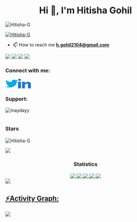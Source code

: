 <h1 align="center">Hi 👋, I'm Hitisha Gohil</h1>
<p align="left"> <img src="https://komarev.com/ghpvc/?username=Hitisha-G&label=Profile%20views&color=0e75b6&style=flat" alt="Hitisha-G" /> </p>

<p align="left"> <a href="https://github.com/ryo-ma/github-profile-trophy"><img src="https://github-profile-trophy.vercel.app/?username=Hitisha-G&theme=gruvbox" alt="Hitisha-G" /></a> </p>


- 📫 How to reach me **h.gohil2104@gmail.com**

<div> <a href="https://twitter.com/hitisha_gohil" target="_blank"><img src="https://img.shields.io/badge/Twitter-1DA1F2?style=for-the-badge&logo=twitter&logoColor=white" target="_blank"></a>
<a href="https://www.linkedin.com/in/Hitisha Gohil" target="_blank"><img src="https://img.shields.io/badge/LinkedIn-0077B5?style=for-the-badge&logo=linkedin&logoColor=white" target="_blank"></a>
<a href="https://github.com/Hitisha-G" target="_blank"><img src="https://img.shields.io/badge/GitHub-100000?style=for-the-badge&logo=github&logoColor=white" target="_blank"></a>
<a href = "mailto:h.gohil2104@gmail.com"><img src="https://img.shields.io/badge/-Gmail-%23333?style=for-the-badge&logo=gmail&logoColor=white" target="_blank"></a>
</div><h3 align="left">Connect with me:</h3>
<p align="left">
<a href="https://twitter.com/hitisha_gohil" target="blank"><img align="center" src="https://raw.githubusercontent.com/teamedwardforever/Readme-Generator/71f25dd8b98329b168142a6b782a107b75eab178/svg/Social/twitter.svg" alt="hitisha_gohil" height="30" width="40" /></a><a href="https://linkedin.com/in/Hitisha Gohil" target="blank"><img align="center" src="https://raw.githubusercontent.com/teamedwardforever/Readme-Generator/71f25dd8b98329b168142a6b782a107b75eab178/svg/Social/linked-in-alt.svg" alt="Hitisha Gohil" height="30" width="40" /></a></p>

<h3 align="left">Support:</h3>
<p><a href="https://www.buymeacoffee.com/maydayy"> <img align="left" src="https://cdn.buymeacoffee.com/buttons/v2/default-yellow.png" height="50" width="210" alt="maydayy" /></a></p><br><br>

<h3 align="left">Stars</h3>
<p><img align="center" height="180em" src="https://github-readme-streak-stats.herokuapp.com/?user=Hitisha-G&theme=gruvbox" alt="Hitisha-G" /></p>

<img src="https://user-images.githubusercontent.com/73097560/115834477-dbab4500-a447-11eb-908a-139a6edaec5c.gif"><h3 align="center">Statistics</h3>
<div align="center">
<a href="https://github.com/Hitisha-G">
<img align="center" src="http://github-profile-summary-cards.vercel.app/api/cards/stats?username=Hitisha-G&theme=gruvbox" height="180em" />
<img align="center" src="http://github-profile-summary-cards.vercel.app/api/cards/most-commit-language?username=Hitisha-G&theme=2077" height="180em" />
<img align="center" src="http://github-profile-summary-cards.vercel.app/api/cards/repos-per-language?username=Hitisha-G&theme=gruvbox" height="180em" />
<img align="center" src="http://github-profile-summary-cards.vercel.app/api/cards/productive-time?username=Hitisha-G&theme=2077" height="180em" />
<img align="center" src="http://github-profile-summary-cards.vercel.app/api/cards/profile-details?username=Hitisha-G&theme=gruvbox" height="180em" />
</div>
<img src="https://user-images.githubusercontent.com/73097560/115834477-dbab4500-a447-11eb-908a-139a6edaec5c.gif"><h2 align="left">⚡Activity Graph:</h2>
<img align="center" src="https://github-readme-activity-graph.vercel.app/graph?username=Hitisha-G&theme=gruvbox"/>
